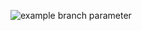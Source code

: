 

![example branch parameter](https://github.com/github/docs/actions/workflows/main.yml/badge.svg?branch=feature-1)

